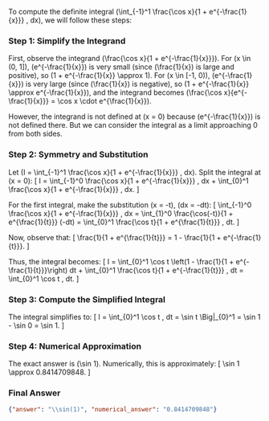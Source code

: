 To compute the definite integral \(\int_{-1}^1 \frac{\cos x}{1 + e^{-\frac{1}{x}}} \, dx\), we will follow these steps:

### Step 1: Simplify the Integrand
First, observe the integrand \(\frac{\cos x}{1 + e^{-\frac{1}{x}}}\). For \(x \in (0, 1]\), \(e^{-\frac{1}{x}}\) is very small (since \(\frac{1}{x}\) is large and positive), so \(1 + e^{-\frac{1}{x}} \approx 1\). For \(x \in [-1, 0)\), \(e^{-\frac{1}{x}}\) is very large (since \(\frac{1}{x}\) is negative), so \(1 + e^{-\frac{1}{x}} \approx e^{-\frac{1}{x}}\), and the integrand becomes \(\frac{\cos x}{e^{-\frac{1}{x}}} = \cos x \cdot e^{\frac{1}{x}}\).

However, the integrand is not defined at \(x = 0\) because \(e^{-\frac{1}{x}}\) is not defined there. But we can consider the integral as a limit approaching 0 from both sides.

### Step 2: Symmetry and Substitution
Let \(I = \int_{-1}^1 \frac{\cos x}{1 + e^{-\frac{1}{x}}} \, dx\). Split the integral at \(x = 0\):
\[
I = \int_{-1}^0 \frac{\cos x}{1 + e^{-\frac{1}{x}}} \, dx + \int_{0}^1 \frac{\cos x}{1 + e^{-\frac{1}{x}}} \, dx.
\]

For the first integral, make the substitution \(x = -t\), \(dx = -dt\):
\[
\int_{-1}^0 \frac{\cos x}{1 + e^{-\frac{1}{x}}} \, dx = \int_{1}^0 \frac{\cos(-t)}{1 + e^{\frac{1}{t}}} (-dt) = \int_{0}^1 \frac{\cos t}{1 + e^{\frac{1}{t}}} \, dt.
\]

Now, observe that:
\[
\frac{1}{1 + e^{\frac{1}{t}}} = 1 - \frac{1}{1 + e^{-\frac{1}{t}}}.
\]

Thus, the integral becomes:
\[
I = \int_{0}^1 \cos t \left(1 - \frac{1}{1 + e^{-\frac{1}{t}}}\right) dt + \int_{0}^1 \frac{\cos t}{1 + e^{-\frac{1}{t}}} \, dt = \int_{0}^1 \cos t \, dt.
\]

### Step 3: Compute the Simplified Integral
The integral simplifies to:
\[
I = \int_{0}^1 \cos t \, dt = \sin t \Big|_{0}^1 = \sin 1 - \sin 0 = \sin 1.
\]

### Step 4: Numerical Approximation
The exact answer is \(\sin 1\). Numerically, this is approximately:
\[
\sin 1 \approx 0.8414709848.
\]

### Final Answer
```json
{"answer": "\\sin(1)", "numerical_answer": "0.8414709848"}
```